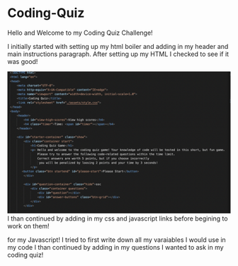 # Coding-Quiz

Hello and Welcome to my Coding Quiz Challenge!

I initially started with setting up my html boiler and adding in my header and main instructions paragraph.
After setting up my HTML I checked to see if it was good!

![HTML screenshot](./assets/images/Screen%20Shot%202022-09-26%20at%209.53.04%20PM.png)
I than continued by adding in my css and javascript links before begining to work on them!

for my Javascript! I tried to first write down all my varaiables I would use in my code 
I than continued by adding in my questions I wanted to ask in my coding quiz!
